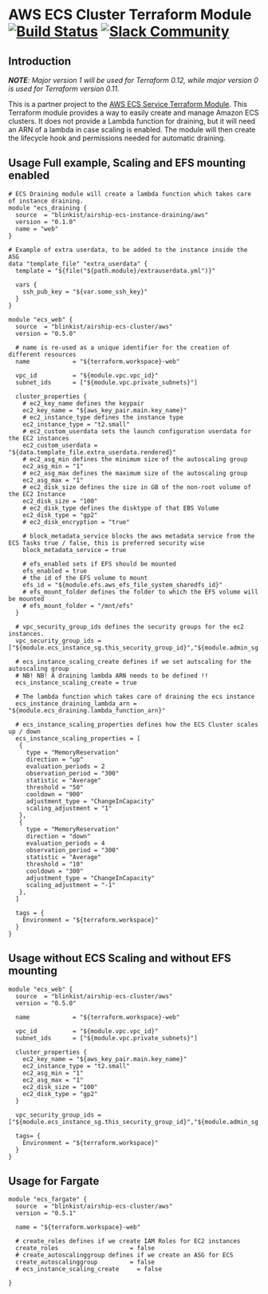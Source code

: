 # AWS ECS Cluster Terraform Module [![Build Status](https://travis-ci.org/blinkist/terraform-aws-airship-ecs-cluster.svg?branch=master)](https://travis-ci.org/blinkist/terraform-aws-airship-ecs-cluster) [![Slack Community](https://slack.cloudposse.com/badge.svg)](https://slack.cloudposse.com)

## Introduction

 _**NOTE**: Major version 1 will be used for Terraform 0.12, while major version 0 is used for Terraform version 0.11._

This is a partner project to the [AWS ECS Service Terraform Module](https://github.com/blinkist/terraform-aws-airship-ecs-service/). This Terraform module provides a way to easily create and manage Amazon ECS clusters. It does not provide a Lambda function for draining, but it will need an ARN of a lambda in case scaling is enabled. The module will then create the lifecycle hook and permissions needed for automatic draining.

## Usage Full example, Scaling and EFS mounting enabled

```hcl
# ECS Draining module will create a lambda function which takes care of instance draining.
module "ecs_draining {
  source  = "blinkist/airship-ecs-instance-draining/aws"
  version = "0.1.0"
  name = "web"
}

# Example of extra userdata, to be added to the instance inside the ASG
data "template_file" "extra_userdata" {
  template = "${file("${path.module}/extrauserdata.yml")}"

  vars {
    ssh_pub_key = "${var.some_ssh_key}"
  }
}

module "ecs_web" { 
  source  = "blinkist/airship-ecs-cluster/aws"
  version = "0.5.0"

  # name is re-used as a unique identifier for the creation of different resources
  name            = "${terraform.workspace}-web"

  vpc_id          = "${module.vpc.vpc_id}"
  subnet_ids      = ["${module.vpc.private_subnets}"]

  cluster_properties {
    # ec2_key_name defines the keypair
    ec2_key_name = "${aws_key_pair.main.key_name}"
    # ec2_instance_type defines the instance type
    ec2_instance_type = "t2.small"
    # ec2_custom_userdata sets the launch configuration userdata for the EC2 instances
    ec2_custom_userdata = "${data.template_file.extra_userdata.rendered}"
    # ec2_asg_min defines the minimum size of the autoscaling group
    ec2_asg_min = "1"
    # ec2_asg_max defines the maximum size of the autoscaling group
    ec2_asg_max = "1"
    # ec2_disk_size defines the size in GB of the non-root volume of the EC2 Instance
    ec2_disk_size = "100"
    # ec2_disk_type defines the disktype of that EBS Volume
    ec2_disk_type = "gp2"
    # ec2_disk_encryption = "true"

    # block_metadata_service blocks the aws metadata service from the ECS Tasks true / false, this is preferred security wise
    block_metadata_service = true

    # efs_enabled sets if EFS should be mounted
    efs_enabled = true
    # the id of the EFS volume to mount
    efs_id = "${module.efs.aws_efs_file_system_sharedfs_id}"
    # efs_mount_folder defines the folder to which the EFS volume will be mounted
    # efs_mount_folder = "/mnt/efs"
  }
  
  # vpc_security_group_ids defines the security groups for the ec2 instances.
  vpc_security_group_ids = ["${module.ecs_instance_sg.this_security_group_id}","${module.admin_sg.this_security_group_id}"]

  # ecs_instance_scaling_create defines if we set autscaling for the autoscaling group
  # NB! NB! A draining lambda ARN needs to be defined !!
  ecs_instance_scaling_create = true

  # The lambda function which takes care of draining the ecs instance
  ecs_instance_draining_lambda_arn = "${module.ecs_draining.lambda_function_arn}"

  # ecs_instance_scaling_properties defines how the ECS Cluster scales up / down
  ecs_instance_scaling_properties = [
   { 
     type = "MemoryReservation"
     direction = "up"
     evaluation_periods = 2
     observation_period = "300"
     statistic = "Average"
     threshold = "50"
     cooldown = "900"
     adjustment_type = "ChangeInCapacity"
     scaling_adjustment = "1"
   },
   { 
     type = "MemoryReservation"
     direction = "down"
     evaluation_periods = 4
     observation_period = "300"
     statistic = "Average"
     threshold = "10"
     cooldown = "300"
     adjustment_type = "ChangeInCapacity"
     scaling_adjustment = "-1"
   },
  ]

  tags = { 
	Environment = "${terraform.workspace}"
  }
}
```

## Usage without ECS Scaling and without EFS mounting
```hcl
module "ecs_web" { 
  source  = "blinkist/airship-ecs-cluster/aws"
  version = "0.5.0"

  name            = "${terraform.workspace}-web"

  vpc_id          = "${module.vpc.vpc_id}"
  subnet_ids      = ["${module.vpc.private_subnets}"]

  cluster_properties {
    ec2_key_name = "${aws_key_pair.main.key_name}"
    ec2_instance_type = "t2.small"
    ec2_asg_min = "1"
    ec2_asg_max = "1"
    ec2_disk_size = "100"
    ec2_disk_type = "gp2"
  }
  
  vpc_security_group_ids = ["${module.ecs_instance_sg.this_security_group_id}","${module.admin_sg.this_security_group_id}"]

  tags= { 
	Environment = "${terraform.workspace}"
  }
}
```

## Usage for Fargate
```hcl
module "ecs_fargate" { 
  source  = "blinkist/airship-ecs-cluster/aws"
  version = "0.5.1"

  name = "${terraform.workspace}-web"

  # create_roles defines if we create IAM Roles for EC2 instances
  create_roles                    = false
  # create_autoscalinggroup defines if we create an ASG for ECS
  create_autoscalinggroup         = false
  # ecs_instance_scaling_create     = false

}
```
